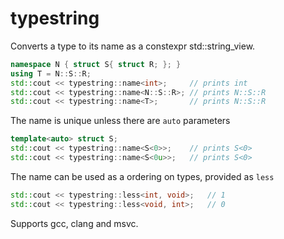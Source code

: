 # typestring
Converts a type to its name as a constexpr std::string_view.

````c++
namespace N { struct S{ struct R; }; }
using T = N::S::R;
std::cout << typestring::name<int>;     // prints int
std::cout << typestring::name<N::S::R>; // prints N::S::R
std::cout << typestring::name<T>;       // prints N::S::R
````

The name is unique unless there are `auto` parameters

````c++
template<auto> struct S;
std::cout << typestring::name<S<0>>;    // prints S<0>
std::cout << typestring::name<S<0u>>;   // prints S<0>
````

The name can be used as a ordering on types, provided as `less`

````c++
std::cout << typestring::less<int, void>;   // 1
std::cout << typestring::less<void, int>;   // 0
````

Supports gcc, clang and msvc.
